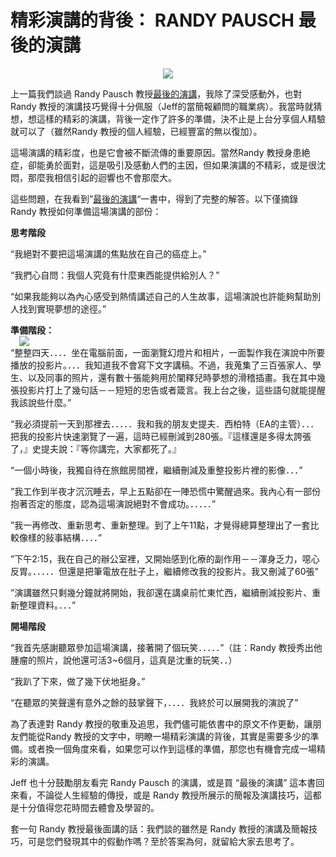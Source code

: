 # 精彩演講的背後： RANDY PAUSCH 最後的演講 

<div style="clear: both; text-align: center;"></div>
<div style="clear: both; text-align: center;"><a href="http://3.bp.blogspot.com/-eOAJ174DJes/VhUs3-vgncI/AAAAAAAAN9s/x1SkVZ9KotI/s1600/last_thumb.jpg" style="margin-left: 1em; margin-right: 1em;"><img border="0" src="http://3.bp.blogspot.com/-eOAJ174DJes/VhUs3-vgncI/AAAAAAAAN9s/x1SkVZ9KotI/s1600/last_thumb.jpg"/></a></div>
<p>上一篇我們談過 Randy Pausch 教授<a href="http://www.youtube.com/watch?v=HoSccncEIO8&amp;feature=PlayList&amp;p=96D6900BDD9348AF&amp;playnext=1&amp;playnext_from=PL&amp;index=8">最後的演講</a>，我除了深受感動外，也對 Randy 教授的演講技巧覺得十分佩服（Jeff的當簡報顧問的職業病）。我當時就猜想，想這樣的精彩的演講，背後一定作了許多的準備，決不止是上台分享個人精驗就可以了（雖然Randy 教授的個人經驗，已經豐富的無以復加）。</p>
<p>這場演講的精彩度，也是它會被不斷流傳的重要原因。當然Randy 教授身患絶症，卻能勇於面對，這是吸引及感動人們的主因，但如果演講的不精彩，或是很沈悶，那麼我相信引起的迴響也不會那麼大。</p>
<p>這些問題，在我看到”<a href="http://www.books.com.tw/exep/prod/booksfile.php?item=0010406898">最後的演講</a>“一書中，得到了完整的解答。以下僅摘錄 Randy 教授如何準備這場演講的部份：<a name="more"></a></p>
<p><b>思考階段</b></p>
<p>“我絕對不要把這場演講的焦點放在自己的癌症上。”</p>
<p>“我捫心自問：我個人究竟有什麼東西能提供給別人？”</p>
<p>“如果我能夠以為內心感受到熱情講述自己的人生故事，這場演說也許能夠幫助別人找到實現夢想的途徑。”</p>
<p><b>準備階段：</b><br/><a href="http://2.bp.blogspot.com/-sRvLXESldgo/VhUs33XQdyI/AAAAAAAAN9o/sySjqAwNFys/s1600/landy_thumb.jpg" style="margin-left: 1em; margin-right: 1em; text-align: center;"><img border="0" src="http://2.bp.blogspot.com/-sRvLXESldgo/VhUs33XQdyI/AAAAAAAAN9o/sySjqAwNFys/s1600/landy_thumb.jpg"/></a><br/>“整整四天．．．．坐在電腦前面，一面瀏覽幻燈片和相片，一面製作我在演說中所要播放的投影片。．．．我知道我不會寫下文字講稿。不過，我蒐集了三百張家人、學生、以及同事的照片，還有數十張能夠用於闡釋兒時夢想的滑稽插畫。我在其中幾張投影片打上了幾句話－－短短的忠告或者箴言。我上台之後，這些語句就能提醒我該說些什麼。”</p>
<p>“我必須提前一天到那裡去．．．．．我和我的朋友史提夫．西柏特（EA的主管）．．．把我的投影片快速瀏覽了一遍，這時已經刪減到280張。『這樣還是多得太誇張了，』史提夫說：『等你講完，大家都死了。』</p>
<p>“一個小時後，我獨自待在旅館房間裡，繼續刪減及重整投影片裡的影像．．．”</p>
<p>”我工作到半夜才沉沉睡去，早上五點卻在一陣恐慌中驚醒過來。我內心有一部份抱著否定的態度，認為這場演說絕對不會成功。．．．．．”</p>
<p>”我一再修改、重新思考、重新整理。到了上午11點，才覺得總算整理出了一套比較像樣的敍事結構．．．．”</p>
<p>”下午2:15，我在自己的辦公室裡，又開始感到化療的副作用－－渾身乏力，噁心反胃。．．．．．但還是把筆電放在肚子上，繼續修改我的投影片。我又刪減了60張”</p>
<p>”演講雖然只剩幾分鐘就將開始，我卻還在講桌前忙東忙西，繼續刪減投影片、重新整理資料。．．．”</p>
<p><b>開場階段</b></p>
<p>“我首先感謝聽眾參加這場演講，接著開了個玩笑．．．．．”（註：Randy 教授秀出他腫瘤的照片，說他還可活3~6個月，這真是沈重的玩笑．．）</p>
<p>“我趴了下來，做了幾下伏地挺身。”</p>
<p>“在聽眾的笑聲還有意外之餘的鼓掌聲下，．．．．我終於可以展開我的演說了”</p>
<p>為了表達對 Randy 教授的敬重及追思，我們儘可能依書中的原文不作更動，讓朋友們能從Randy 教授的文字中，明瞭一場精彩演講的背後，其實是需要多少的準備。或者換一個角度來看，如果您可以作到這樣的準備，那您也有機會完成一場精彩的演講。</p>
<p>Jeff 也十分鼓勵朋友看完 Randy Pausch 的演講，或是買 “最後的演講” 這本書回來看，不論從人生經驗的傳授，或是 Randy 教授所展示的簡報及演講技巧，這都是十分值得您花時間去體會及學習的。</p>
<p>套一句 Randy 教授最後面講的話：我們談的雖然是 Randy 教授的演講及簡報技巧，可是您們發現其中的假動作嗎？至於答案為何，就留給大家去思考了。</p>